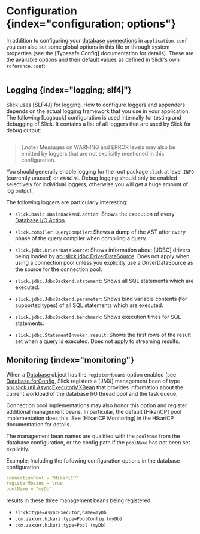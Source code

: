 Configuration {index="configuration; options"}
=============

In addition to configuring your [database connections](database.md) in `application.conf` you can also set some
global options in this file or through system properties (see the [Typesafe Config] documentation for details).
These are the available options and their default values as defined in Slick's own `reference.conf`:

```yaml src=../../slick/src/main/resources/reference.conf
```

Logging {index="logging; slf4j"}
-------

Slick uses [SLF4J] for logging. How to configure loggers and appenders depends on the actual logging framework that you
use in your application. The following [Logback] configuration is used internally for testing and debugging of Slick. It
contains a list of all loggers that are used by Slick for debug output:

```xml src=../../common-test-resources/logback.xml
```

> {.note}
> Messages on WARNING and ERROR levels may also be emitted by loggers that are not explicitly mentioned in this
> configuration.

You should generally enable logging for the root package `slick` at level `INFO` (currently unused)
or `WARNING`. Debug logging should only be enabled selectively for individual loggers, otherwise you will get a huge
amount of log output.

The following loggers are particularly interesting:

- `slick.basic.BasicBackend.action`:
   Shows the execution of every [Database I/O Action](dbio.md).

- `slick.compiler.QueryCompiler`:
   Shows a dump of the AST after every phase of the query compiler when compiling a query.

- `slick.jdbc.DriverDataSource`:
   Shows information about [JDBC] drivers being loaded by <api:slick.jdbc.DriverDataSource>. Does not
   apply when using a connection pool unless you explicitly use a DriverDataSource as the source for the connection
   pool.

- `slick.jdbc.JdbcBackend.statement`:
   Shows all SQL statements which are executed.

- `slick.jdbc.JdbcBackend.parameter`:
   Shows bind variable contents (for supported types) of all SQL statements which are executed.

- `slick.jdbc.JdbcBackend.benchmark`:
   Shows execution times for SQL statements.

- `slick.jdbc.StatementInvoker.result`:
   Shows the first rows of the result set when a query is executed. Does not apply to streaming results.

Monitoring {index="monitoring"}
----------

When a [Database](database.md) object has the `registerMbeans` option enabled (see
[Database.forConfig](api:slick.jdbc.JdbcBackend$DatabaseFactoryDef@forConfig(String,Config,Driver,ClassLoader):Database),
Slick registers a [JMX] management bean of type <api:slick.util.AsyncExecutorMXBean> that provides information about the
current workload of the database I/O thread pool and the task queue.

Connection pool implementations may also honor this option and register additional management beans. In particular,
the default [HikariCP] pool implementation does this. See [HikariCP Monitoring] in the HikariCP documentation for
details.

The management bean names are qualified with the `poolName` from the database configuration, or the config path
if the `poolName` has not been set explicitly.

Example: Including the following configuration options in the database configuration

```yaml
connectionPool = "HikariCP"
registerMbeans = true
poolName = "myDb"
```

results in these three management beans being registered:

- `slick:type=AsyncExecutor,name=myDb`
- `com.zaxxer.hikari:type=PoolConfig (myDb)`
- `com.zaxxer.hikari:type=Pool (myDb)`
